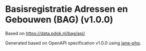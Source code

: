 # Basisregistratie Adressen en Gebouwen (BAG) (v1.0.0)
Based on https://data.pdok.nl/bag/api/

Generated based on OpenAPI specification v1.0.0 using [jane-php](http://jane.readthedocs.io/en/latest/OpenAPI/generate.html).
